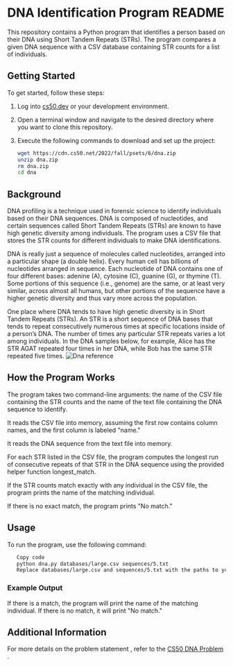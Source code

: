 # DNA Identification Program README

This repository contains a Python program that identifies a person based on their DNA using Short Tandem Repeats (STRs). The program compares a given DNA sequence with a CSV database containing STR counts for a list of individuals.

## Getting Started

To get started, follow these steps:

1. Log into [cs50.dev](https://cs50.dev) or your development environment.

2. Open a terminal window and navigate to the desired directory where you want to clone this repository.

3. Execute the following commands to download and set up the project:
   
   ```bash
   wget https://cdn.cs50.net/2022/fall/psets/6/dna.zip
   unzip dna.zip
   rm dna.zip
   cd dna

## Background
DNA profiling is a technique used in forensic science to identify individuals based on their DNA sequences. DNA is composed of nucleotides, and certain sequences called Short Tandem Repeats (STRs) are known to have high genetic diversity among individuals. The program uses a CSV file that stores the STR counts for different individuals to make DNA identifications.

DNA is really just a sequence of molecules called nucleotides, arranged into a particular shape (a double helix). Every human cell has billions of nucleotides arranged in sequence. Each nucleotide of DNA contains one of four different bases: adenine (A), cytosine (C), guanine (G), or thymine (T). Some portions of this sequence (i.e., genome) are the same, or at least very similar, across almost all humans, but other portions of the sequence have a higher genetic diversity and thus vary more across the population.

One place where DNA tends to have high genetic diversity is in Short Tandem Repeats (STRs). An STR is a short sequence of DNA bases that tends to repeat consecutively numerous times at specific locations inside of a person’s DNA. The number of times any particular STR repeats varies a lot among individuals. In the DNA samples below, for example, Alice has the STR AGAT repeated four times in her DNA, while Bob has the same STR repeated five times.
![Dna reference](https://cs50.harvard.edu/x/2023/psets/6/dna/strs.png)


## How the Program Works
The program takes two command-line arguments: the name of the CSV file containing the STR counts and the name of the text file containing the DNA sequence to identify.

It reads the CSV file into memory, assuming the first row contains column names, and the first column is labeled "name."

It reads the DNA sequence from the text file into memory.

For each STR listed in the CSV file, the program computes the longest run of consecutive repeats of that STR in the DNA sequence using the provided helper function longest_match.

If the STR counts match exactly with any individual in the CSV file, the program prints the name of the matching individual.

If there is no exact match, the program prints "No match."





## Usage
To run the program, use the following command:

```bash
   Copy code
   python dna.py databases/large.csv sequences/5.txt
   Replace databases/large.csv and sequences/5.txt with the paths to your CSV database and DNA sequence files, respectively.
```

### Example Output
If there is a match, the program will print the name of the matching individual. If there is no match, it will print "No match."

## Additional Information
For more details on the problem statement , refer to the [CS50 DNA Problem](https://cs50.harvard.edu/x/2023/psets/6/dna/) .




















